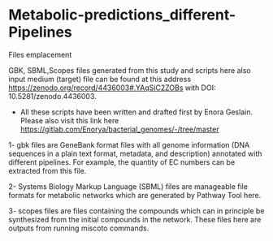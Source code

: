# Metabolic-predictions_different-Pipelines

Files emplacement

GBK, SBML,Scopes files generated from this study and scripts here also input medium (target) file can be found at this address https://zenodo.org/record/4436003#.YAqSiC2ZOBs with DOI: 10.5281/zenodo.4436003.

* All these scripts have been written and drafted first by Enora Geslain. Please also visit this link here https://gitlab.com/Enorya/bacterial_genomes/-/tree/master

1- gbk files are GeneBank format files with all genome information (DNA sequences in a plain text format, metadata, and description) annotated with different pipelines. For example, the quantity of EC numbers can be extracted from this file.

2- Systems Biology Markup Language (SBML) files are manageable file formats for metabolic networks which are generated by Pathway Tool here.

3- scopes files are files containing the compounds which can in principle be synthesized from the initial compounds in the network. These files here are outputs from running miscoto commands.
